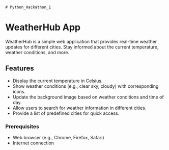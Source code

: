                                                                                                                 # Python_Hackathon_1


# WeatherHub App

WeatherHub is a simple web application that provides real-time weather updates for 
different cities. Stay informed about the current temperature, weather conditions, and more.

## Features

- Display the current temperature in Celsius.
- Show weather conditions (e.g., clear sky, cloudy) with corresponding icons.
- Update the background image based on weather conditions and time of day.
- Allow users to search for weather information in different cities.
- Provide a list of predefined cities for quick access.

### Prerequisites

- Web browser (e.g., Chrome, Firefox, Safari)
- Internet connection

